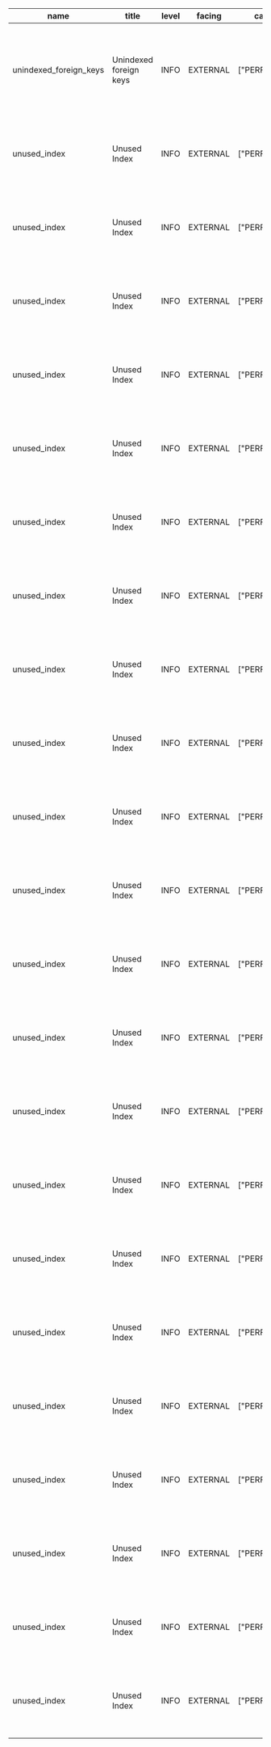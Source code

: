 | name                   | title                  | level | facing   | categories      | description                                                                                         | detail                                                                                                                                                                | remediation                                                                                | metadata                                                                                                                           | cache_key                                                                             |
| ---------------------- | ---------------------- | ----- | -------- | --------------- | --------------------------------------------------------------------------------------------------- | --------------------------------------------------------------------------------------------------------------------------------------------------------------------- | ------------------------------------------------------------------------------------------ | ---------------------------------------------------------------------------------------------------------------------------------- | ------------------------------------------------------------------------------------- |
| unindexed_foreign_keys | Unindexed foreign keys | INFO  | EXTERNAL | ["PERFORMANCE"] | Identifies foreign key constraints without a covering index, which can impact database performance. | Table \`public.moderation_actions\` has a foreign key \`moderation_actions_created_by_fkey\` without a covering index. This can lead to suboptimal query performance. | https://supabase.com/docs/guides/database/database-linter?lint=0001_unindexed_foreign_keys | {"name":"moderation_actions","type":"table","schema":"public","fkey_name":"moderation_actions_created_by_fkey","fkey_columns":[7]} | unindexed_foreign_keys_public_moderation_actions_moderation_actions_created_by_fkey   |
| unused_index           | Unused Index           | INFO  | EXTERNAL | ["PERFORMANCE"] | Detects if an index has never been used and may be a candidate for removal.                         | Index \`idx_chat_messages_has_websearch_true\` on table \`public.chat_messages\` has not been used                                                                    | https://supabase.com/docs/guides/database/database-linter?lint=0005_unused_index           | {"name":"chat_messages","type":"table","schema":"public"}                                                                          | unused_index_public_chat_messages_idx_chat_messages_has_websearch_true                |
| unused_index           | Unused Index           | INFO  | EXTERNAL | ["PERFORMANCE"] | Detects if an index has never been used and may be a candidate for removal.                         | Index \`idx_chat_messages_websearch_count\` on table \`public.chat_messages\` has not been used                                                                       | https://supabase.com/docs/guides/database/database-linter?lint=0005_unused_index           | {"name":"chat_messages","type":"table","schema":"public"}                                                                          | unused_index_public_chat_messages_idx_chat_messages_websearch_count                   |
| unused_index           | Unused Index           | INFO  | EXTERNAL | ["PERFORMANCE"] | Detects if an index has never been used and may be a candidate for removal.                         | Index \`idx_msg_annotations_session\` on table \`public.chat_message_annotations\` has not been used                                                                  | https://supabase.com/docs/guides/database/database-linter?lint=0005_unused_index           | {"name":"chat_message_annotations","type":"table","schema":"public"}                                                               | unused_index_public_chat_message_annotations_idx_msg_annotations_session              |
| unused_index           | Unused Index           | INFO  | EXTERNAL | ["PERFORMANCE"] | Detects if an index has never been used and may be a candidate for removal.                         | Index \`idx_message_token_costs_websearch_cost\` on table \`public.message_token_costs\` has not been used                                                            | https://supabase.com/docs/guides/database/database-linter?lint=0005_unused_index           | {"name":"message_token_costs","type":"table","schema":"public"}                                                                    | unused_index_public_message_token_costs_idx_message_token_costs_websearch_cost        |
| unused_index           | Unused Index           | INFO  | EXTERNAL | ["PERFORMANCE"] | Detects if an index has never been used and may be a candidate for removal.                         | Index \`idx_profiles_email\` on table \`public.profiles\` has not been used                                                                                           | https://supabase.com/docs/guides/database/database-linter?lint=0005_unused_index           | {"name":"profiles","type":"table","schema":"public"}                                                                               | unused_index_public_profiles_idx_profiles_email                                       |
| unused_index           | Unused Index           | INFO  | EXTERNAL | ["PERFORMANCE"] | Detects if an index has never been used and may be a candidate for removal.                         | Index \`idx_profiles_last_active\` on table \`public.profiles\` has not been used                                                                                     | https://supabase.com/docs/guides/database/database-linter?lint=0005_unused_index           | {"name":"profiles","type":"table","schema":"public"}                                                                               | unused_index_public_profiles_idx_profiles_last_active                                 |
| unused_index           | Unused Index           | INFO  | EXTERNAL | ["PERFORMANCE"] | Detects if an index has never been used and may be a candidate for removal.                         | Index \`idx_anonymous_model_usage_daily_model\` on table \`public.anonymous_model_usage_daily\` has not been used                                                     | https://supabase.com/docs/guides/database/database-linter?lint=0005_unused_index           | {"name":"anonymous_model_usage_daily","type":"table","schema":"public"}                                                            | unused_index_public_anonymous_model_usage_daily_idx_anonymous_model_usage_daily_model |
| unused_index           | Unused Index           | INFO  | EXTERNAL | ["PERFORMANCE"] | Detects if an index has never been used and may be a candidate for removal.                         | Index \`idx_chat_sessions_updated_at\` on table \`public.chat_sessions\` has not been used                                                                            | https://supabase.com/docs/guides/database/database-linter?lint=0005_unused_index           | {"name":"chat_sessions","type":"table","schema":"public"}                                                                          | unused_index_public_chat_sessions_idx_chat_sessions_updated_at                        |
| unused_index           | Unused Index           | INFO  | EXTERNAL | ["PERFORMANCE"] | Detects if an index has never been used and may be a candidate for removal.                         | Index \`idx_chat_messages_has_attachments_true\` on table \`public.chat_messages\` has not been used                                                                  | https://supabase.com/docs/guides/database/database-linter?lint=0005_unused_index           | {"name":"chat_messages","type":"table","schema":"public"}                                                                          | unused_index_public_chat_messages_idx_chat_messages_has_attachments_true              |
| unused_index           | Unused Index           | INFO  | EXTERNAL | ["PERFORMANCE"] | Detects if an index has never been used and may be a candidate for removal.                         | Index \`idx_model_access_last_synced\` on table \`public.model_access\` has not been used                                                                             | https://supabase.com/docs/guides/database/database-linter?lint=0005_unused_index           | {"name":"model_access","type":"table","schema":"public"}                                                                           | unused_index_public_model_access_idx_model_access_last_synced                         |
| unused_index           | Unused Index           | INFO  | EXTERNAL | ["PERFORMANCE"] | Detects if an index has never been used and may be a candidate for removal.                         | Index \`idx_anon_errors_time\` on table \`public.anonymous_error_events\` has not been used                                                                           | https://supabase.com/docs/guides/database/database-linter?lint=0005_unused_index           | {"name":"anonymous_error_events","type":"table","schema":"public"}                                                                 | unused_index_public_anonymous_error_events_idx_anon_errors_time                       |
| unused_index           | Unused Index           | INFO  | EXTERNAL | ["PERFORMANCE"] | Detects if an index has never been used and may be a candidate for removal.                         | Index \`idx_anon_errors_model_time\` on table \`public.anonymous_error_events\` has not been used                                                                     | https://supabase.com/docs/guides/database/database-linter?lint=0005_unused_index           | {"name":"anonymous_error_events","type":"table","schema":"public"}                                                                 | unused_index_public_anonymous_error_events_idx_anon_errors_model_time                 |
| unused_index           | Unused Index           | INFO  | EXTERNAL | ["PERFORMANCE"] | Detects if an index has never been used and may be a candidate for removal.                         | Index \`idx_anon_errors_hash_time\` on table \`public.anonymous_error_events\` has not been used                                                                      | https://supabase.com/docs/guides/database/database-linter?lint=0005_unused_index           | {"name":"anonymous_error_events","type":"table","schema":"public"}                                                                 | unused_index_public_anonymous_error_events_idx_anon_errors_hash_time                  |
| unused_index           | Unused Index           | INFO  | EXTERNAL | ["PERFORMANCE"] | Detects if an index has never been used and may be a candidate for removal.                         | Index \`idx_cta_events_page_cta\` on table \`public.cta_events\` has not been used                                                                                    | https://supabase.com/docs/guides/database/database-linter?lint=0005_unused_index           | {"name":"cta_events","type":"table","schema":"public"}                                                                             | unused_index_public_cta_events_idx_cta_events_page_cta                                |
| unused_index           | Unused Index           | INFO  | EXTERNAL | ["PERFORMANCE"] | Detects if an index has never been used and may be a candidate for removal.                         | Index \`idx_cta_events_user\` on table \`public.cta_events\` has not been used                                                                                        | https://supabase.com/docs/guides/database/database-linter?lint=0005_unused_index           | {"name":"cta_events","type":"table","schema":"public"}                                                                             | unused_index_public_cta_events_idx_cta_events_user                                    |
| unused_index           | Unused Index           | INFO  | EXTERNAL | ["PERFORMANCE"] | Detects if an index has never been used and may be a candidate for removal.                         | Index \`idx_anonymous_usage_daily_date\` on table \`public.anonymous_usage_daily\` has not been used                                                                  | https://supabase.com/docs/guides/database/database-linter?lint=0005_unused_index           | {"name":"anonymous_usage_daily","type":"table","schema":"public"}                                                                  | unused_index_public_anonymous_usage_daily_idx_anonymous_usage_daily_date              |
| unused_index           | Unused Index           | INFO  | EXTERNAL | ["PERFORMANCE"] | Detects if an index has never been used and may be a candidate for removal.                         | Index \`idx_anonymous_usage_daily_session\` on table \`public.anonymous_usage_daily\` has not been used                                                               | https://supabase.com/docs/guides/database/database-linter?lint=0005_unused_index           | {"name":"anonymous_usage_daily","type":"table","schema":"public"}                                                                  | unused_index_public_anonymous_usage_daily_idx_anonymous_usage_daily_session           |
| unused_index           | Unused Index           | INFO  | EXTERNAL | ["PERFORMANCE"] | Detects if an index has never been used and may be a candidate for removal.                         | Index \`idx_admin_audit_log_actor\` on table \`public.admin_audit_log\` has not been used                                                                             | https://supabase.com/docs/guides/database/database-linter?lint=0005_unused_index           | {"name":"admin_audit_log","type":"table","schema":"public"}                                                                        | unused_index_public_admin_audit_log_idx_admin_audit_log_actor                         |
| unused_index           | Unused Index           | INFO  | EXTERNAL | ["PERFORMANCE"] | Detects if an index has never been used and may be a candidate for removal.                         | Index \`idx_admin_audit_log_action\` on table \`public.admin_audit_log\` has not been used                                                                            | https://supabase.com/docs/guides/database/database-linter?lint=0005_unused_index           | {"name":"admin_audit_log","type":"table","schema":"public"}                                                                        | unused_index_public_admin_audit_log_idx_admin_audit_log_action                        |
| unused_index           | Unused Index           | INFO  | EXTERNAL | ["PERFORMANCE"] | Detects if an index has never been used and may be a candidate for removal.                         | Index \`idx_profiles_is_banned_true\` on table \`public.profiles\` has not been used                                                                                  | https://supabase.com/docs/guides/database/database-linter?lint=0005_unused_index           | {"name":"profiles","type":"table","schema":"public"}                                                                               | unused_index_public_profiles_idx_profiles_is_banned_true                              |
| unused_index           | Unused Index           | INFO  | EXTERNAL | ["PERFORMANCE"] | Detects if an index has never been used and may be a candidate for removal.                         | Index \`idx_profiles_banned_until\` on table \`public.profiles\` has not been used                                                                                    | https://supabase.com/docs/guides/database/database-linter?lint=0005_unused_index           | {"name":"profiles","type":"table","schema":"public"}                                                                               | unused_index_public_profiles_idx_profiles_banned_until                                |
| unused_index           | Unused Index           | INFO  | EXTERNAL | ["PERFORMANCE"] | Detects if an index has never been used and may be a candidate for removal.                         | Index \`idx_moderation_actions_user_date\` on table \`public.moderation_actions\` has not been used                                                                   | https://supabase.com/docs/guides/database/database-linter?lint=0005_unused_index           | {"name":"moderation_actions","type":"table","schema":"public"}                                                                     | unused_index_public_moderation_actions_idx_moderation_actions_user_date               |

